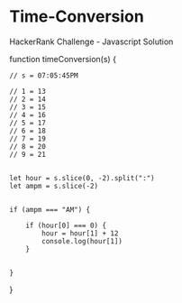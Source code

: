 # Time-Conversion
HackerRank Challenge - Javascript Solution

function timeConversion(s) {

    // s = 07:05:45PM

    // 1 = 13
    // 2 = 14
    // 3 = 15
    // 4 = 16
    // 5 = 17
    // 6 = 18
    // 7 = 19
    // 8 = 20
    // 9 = 21


    let hour = s.slice(0, -2).split(":")
    let ampm = s.slice(-2)


    if (ampm === "AM") {

        if (hour[0] === 0) {
            hour = hour[1] + 12
            console.log(hour[1])
        }
           
    
    }

 
}
